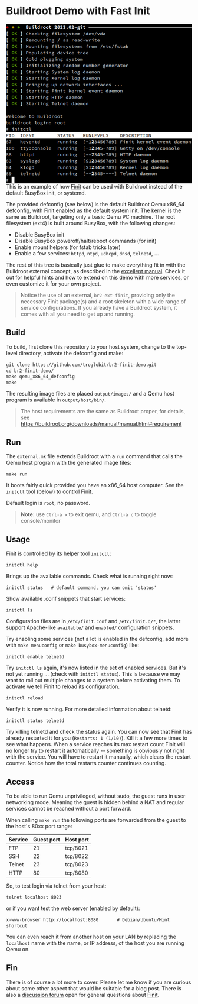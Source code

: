 Buildroot Demo with Fast Init
=============================

<img align="right" src="screenshot.png" alt="Finit starting up Buildroot">

This is an example of how [Finit][1] can be used with Buildroot instead
of the default BusyBox init, or systemd.

The provided defconfig (see below) is the default Buildroot Qemu x86_64
defconfig, with Finit enabled as the default system init.  The kernel is
the same as Buildroot, targeting only a basic Qemu PC machine.  The root
filesystem (ext4) is built around BusyBox, with the following changes:

 - Disable BusyBox init
 - Disable BusyBox poweroff/halt/reboot commands (for init)
 - Enable mount helpers (for fstab tricks later)
 - Enable a few services: `httpd`, `ntpd`, `udhcpd`, `dnsd`, `telnetd`, ...

The rest of this tree is basically just glue to make everything fit in
with the Buildroot external concept, as described in the [excellent
manual][3].  Check it out for helpful hints and how to extend on this
demo with more services, or even customize it for your own project.

> Notice the use of an external, `br2-ext-finit`, providing only the
> necessary Finit package(s) and a root skeleton with a wide range of
> service configurations.  If you already have a Buildroot system, it
> comes with all you need to get up and running.


Build
-----

To build, first clone this repository to your host system, change to
the top-level directory, activate the defconfig and make:

    git clone https://github.com/troglobit/br2-finit-demo.git
    cd br2-finit-demo/
    make qemu_x86_64_defconfig
    make

The resulting image files are placed `output/images/` and a Qemu host
program is available in `output/host/bin/`.

> The host requirements are the same as Buildroot proper, for details,
> see <https://buildroot.org/downloads/manual/manual.html#requirement>


Run
---

The `external.mk` file extends Buildroot with a `run` command that calls
the Qemu host program with the generated image files:

    make run

It boots fairly quick provided you have an x86_64 host computer.  See
the `initctl` tool (below) to control Finit.

Default login is `root`, no password.

> **Note:** use `Ctrl-a x` to exit qemu, and `Ctrl-a c` to toggle console/monitor


Usage
-----

Finit is controlled by its helper tool `initctl`:

    initctl help

Brings up the available commands.  Check what is running right now:

    initctl status   # default command, you can omit 'status'

Show available .conf snippets that start services:

    initctl ls

Configuration files are in `/etc/finit.conf` and `/etc/finit.d/*`, the
latter support Apache-like `available/` and `enabled/` configuration
snippets.

Try enabling some services (not a lot is enabled in the defconfig, add
more with `make menuconfig` or `make busybox-menuconfig`) like:

    initctl enable telnetd

Try `initctl ls` again, it's now listed in the set of enabled services.
But it's not yet running ... (check with `initctl status`).  This is
because we may want to roll out multiple changes to a system before
activating them.  To activate we tell Finit to reload its configuration.

    initctl reload

Verify it is now running.  For more detailed information about telnetd:

    initctl status telnetd

Try killing telnetd and check the status again.  You can now see that
Finit has already restarted it for you (`Restarts: 1 (1/10)`).  Kill it
a few more times to see what happens.  When a service reaches its max
restart count Finit will no longer try to restart it automatically --
something is obviously not right with the service.  You will have to
restart it manually, which clears the restart counter.  Notice how the
total restarts counter continues counting.


Access
------

To be able to run Qemu unprivileged, without sudo, the guest runs in
user networking mode.  Meaning the guest is hidden behind a NAT and
regular services cannot be reached without a port forward.

When calling `make run` the following ports are forwarded from the guest
to the host's 80xx port range:

| **Service** | **Guest port** | **Host port** |
|-------------|----------------|---------------|
| FTP         | 21             | tcp/8021      |
| SSH         | 22             | tcp/8022      |
| Telnet      | 23             | tcp/8023      |
| HTTP        | 80             | tcp/8080      |

So, to test login via telnet from your host:

    telnet localhost 8023

or if you want test the web server (enabled by default):

    x-www-browser http://localhost:8080       # Debian/Ubuntu/Mint shortcut

You can even reach it from another host on your LAN by replacing the
`localhost` name with the name, or IP address, of the host you are
running Qemu on.


Fin
---

There is of course a lot more to cover.  Please let me know if you are
curious about some other aspect that would be suitable for a blog post.
There is also a [discussion forum][2] open for general questions about
[Finit][1].

[1]: https://github.com/troglobit/finit#introduction
[2]: https://github.com/troglobit/finit/discussions
[3]: https://buildroot.org/downloads/manual/manual.html
